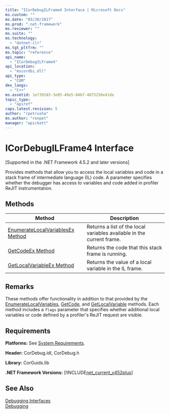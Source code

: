 ```yaml
---
title: "ICorDebugILFrame4 Interface | Microsoft Docs"
ms.custom: ""
ms.date: "03/30/2017"
ms.prod: ".net-framework"
ms.reviewer: ""
ms.suite: ""
ms.technology: 
  - "dotnet-clr"
ms.tgt_pltfrm: ""
ms.topic: "reference"
api_name: 
  - "ICorDebugILFrame4"
api_location: 
  - "mscordbi.dll"
api_type: 
  - "COM"
dev_langs: 
  - "C++"
ms.assetid: 1e739183-3e05-49e5-846f-4075256e41de
topic_type: 
  - "apiref"
caps.latest.revision: 5
author: "rpetrusha"
ms.author: "ronpet"
manager: "wpickett"
---
```

# ICorDebugILFrame4 Interface
[Supported in the .NET Framework 4.5.2 and later versions]  
  
 Provides methods that allow you to access the local variables and code in a stack frame of intermediate language (IL) code. A parameter specifies whether the debugger has access to variables and code added in profiler ReJIT instrumentation.  
  
## Methods  
  
|Method|Description|  
|------------|-----------------|  
|[EnumerateLocalVariablesEx Method](../../../../docs/framework/unmanaged-api/debugging/icordebugilframe4-enumeratelocalvariablesex-method.md)|Returns a list of the local variables available in the current frame.|  
|[GetCodeEx Method](../../../../docs/framework/unmanaged-api/debugging/icordebugilframe4-getcodeex-method.md)|Returns the code that this stack frame is running.|  
|[GetLocalVariableEx Method](../../../../docs/framework/unmanaged-api/debugging/icordebugilframe4-getlocalvariableex-method.md)|Returns the value of a local variable in the IL frame.|  
  
## Remarks  
 These methods offer functionality in addition to that provided by the [EnumerateLocalVariables](../../../../docs/framework/unmanaged-api/debugging/icordebugilframe-enumeratelocalvariables-method.md), [GetCode](../../../../docs/framework/unmanaged-api/debugging/icordebugframe-getcode-method.md), and [GetLocalVariable](../../../../docs/framework/unmanaged-api/debugging/icordebugilframe-getlocalvariable-method.md) methods. Each method includes a `flags` parameter that specifies whether additional local variables or code defined by a profiler's ReJIT request are visible.  
  
## Requirements  
 **Platforms:** See [System Requirements](../../../../docs/framework/get-started/system-requirements.md).  
  
 **Header:** CorDebug.idl, CorDebug.h  
  
 **Library:** CorGuids.lib  
  
 **.NET Framework Versions:** [!INCLUDE[net_current_v452plus](../../../../includes/net-current-v452plus-md.md)]  
  
## See Also  
 [Debugging Interfaces](../../../../docs/framework/unmanaged-api/debugging/debugging-interfaces.md)   
 [Debugging](../../../../docs/framework/unmanaged-api/debugging/index.md)